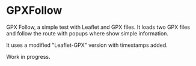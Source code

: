 # GPXFollow
GPX Follow, a simple test with Leaflet and GPX files. It loads two GPX files and follow the route with popups where show simple information.

It uses a modified "Leaflet-GPX" version with timestamps added.

Work in progress.
